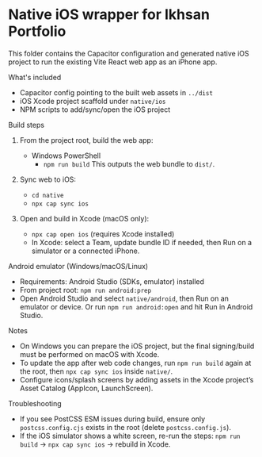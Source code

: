 # Native iOS wrapper for Ikhsan Portfolio

This folder contains the Capacitor configuration and generated native iOS project to run the existing Vite React web app as an iPhone app.

What's included
- Capacitor config pointing to the built web assets in `../dist`
- iOS Xcode project scaffold under `native/ios`
- NPM scripts to add/sync/open the iOS project

Build steps
1) From the project root, build the web app:
   - Windows PowerShell
     - `npm run build`
   This outputs the web bundle to `dist/`.

2) Sync web to iOS:
   - `cd native`
   - `npx cap sync ios`

3) Open and build in Xcode (macOS only):
   - `npx cap open ios` (requires Xcode installed)
   - In Xcode: select a Team, update bundle ID if needed, then Run on a simulator or a connected iPhone.

Android emulator (Windows/macOS/Linux)
- Requirements: Android Studio (SDKs, emulator) installed
- From project root: `npm run android:prep`
- Open Android Studio and select `native/android`, then Run on an emulator or device. Or run `npm run android:open` and hit Run in Android Studio.

Notes
- On Windows you can prepare the iOS project, but the final signing/build must be performed on macOS with Xcode.
- To update the app after web code changes, run `npm run build` again at the root, then `npx cap sync ios` inside `native/`.
- Configure icons/splash screens by adding assets in the Xcode project’s Asset Catalog (AppIcon, LaunchScreen).

Troubleshooting
- If you see PostCSS ESM issues during build, ensure only `postcss.config.cjs` exists in the root (delete `postcss.config.js`).
- If the iOS simulator shows a white screen, re-run the steps: `npm run build` → `npx cap sync ios` → rebuild in Xcode.
